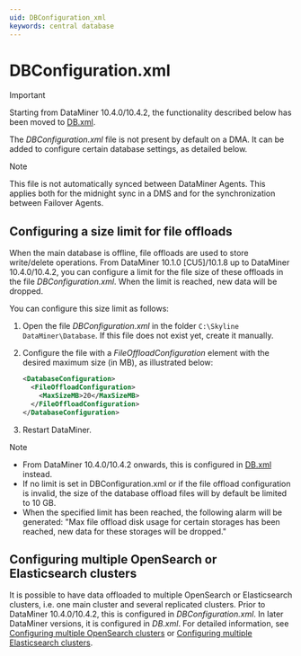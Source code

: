 ```yaml
---
uid: DBConfiguration_xml
keywords: central database
---
```


# DBConfiguration.xml

> [!IMPORTANT]
> Starting from DataMiner 10.4.0/10.4.2<!-- RN 37446 -->, the functionality described below has been moved to [DB.xml](xref:DB_xml).

The *DBConfiguration.xml* file is not present by default on a DMA. It can be added to configure certain database settings, as detailed below.

> [!NOTE]
> This file is not automatically synced between DataMiner Agents. This applies both for the midnight sync in a DMS and for the synchronization between Failover Agents.

## Configuring a size limit for file offloads

When the main database is offline, file offloads are used to store write/delete operations. From DataMiner 10.1.0 [CU5]/10.1.8 up to DataMiner 10.4.0/10.4.2, you can configure a limit for the file size of these offloads in the file *DBConfiguration.xml*. When the limit is reached, new data will be dropped.

You can configure this size limit as follows:

1. Open the file *DBConfiguration.xml* in the folder `C:\Skyline DataMiner\Database`. If this file does not exist yet, create it manually.

1. Configure the file with a *FileOffloadConfiguration* element with the desired maximum size (in MB), as illustrated below:

    ```xml
    <DatabaseConfiguration>
      <FileOffloadConfiguration>
        <MaxSizeMB>20</MaxSizeMB>
      </FileOffloadConfiguration>
    </DatabaseConfiguration>
    ```

1. Restart DataMiner.

> [!NOTE]
>
> - From DataMiner 10.4.0/10.4.2 onwards, this is configured in [DB.xml](xref:DB_xml#configuring-a-size-limit-for-file-offloads) instead.
> - If no limit is set in DBConfiguration.xml or if the file offload configuration is invalid, the size of the database offload files will by default be limited to 10 GB.
> - When the specified limit has been reached, the following alarm will be generated: "Max file offload disk usage for certain storages has been reached, new data for these storages will be dropped."

## Configuring multiple OpenSearch or Elasticsearch clusters

It is possible to have data offloaded to multiple OpenSearch or Elasticsearch clusters, i.e. one main cluster and several replicated clusters. Prior to DataMiner 10.4.0/10.4.2, this is configured in *DBConfiguration.xml*. In later DataMiner versions, it is configured in *DB.xml*. For detailed information, see [Configuring multiple OpenSearch clusters](xref:Configuring_multiple_OpenSearch_clusters) or [Configuring multiple Elasticsearch clusters](xref:Configuring_multiple_Elasticsearch_clusters).
